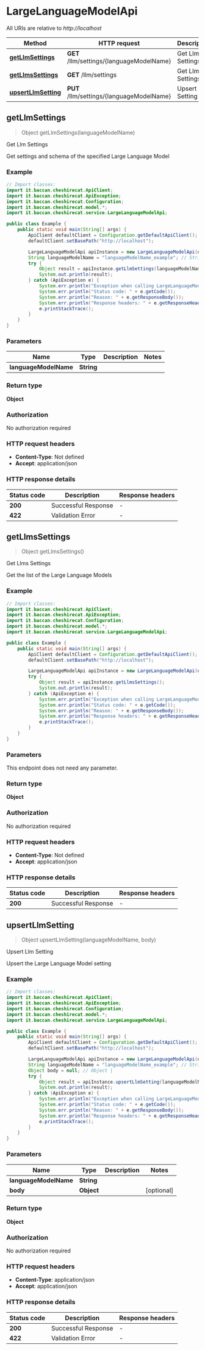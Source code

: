 # LargeLanguageModelApi

All URIs are relative to *http://localhost*

| Method | HTTP request | Description |
|------------- | ------------- | -------------|
| [**getLlmSettings**](LargeLanguageModelApi.md#getLlmSettings) | **GET** /llm/settings/{languageModelName} | Get Llm Settings |
| [**getLlmsSettings**](LargeLanguageModelApi.md#getLlmsSettings) | **GET** /llm/settings | Get Llms Settings |
| [**upsertLlmSetting**](LargeLanguageModelApi.md#upsertLlmSetting) | **PUT** /llm/settings/{languageModelName} | Upsert Llm Setting |



## getLlmSettings

> Object getLlmSettings(languageModelName)

Get Llm Settings

Get settings and schema of the specified Large Language Model

### Example

```java
// Import classes:
import it.baccan.cheshirecat.ApiClient;
import it.baccan.cheshirecat.ApiException;
import it.baccan.cheshirecat.Configuration;
import it.baccan.cheshirecat.model.*;
import it.baccan.cheshirecat.service.LargeLanguageModelApi;

public class Example {
    public static void main(String[] args) {
        ApiClient defaultClient = Configuration.getDefaultApiClient();
        defaultClient.setBasePath("http://localhost");

        LargeLanguageModelApi apiInstance = new LargeLanguageModelApi(defaultClient);
        String languageModelName = "languageModelName_example"; // String | 
        try {
            Object result = apiInstance.getLlmSettings(languageModelName);
            System.out.println(result);
        } catch (ApiException e) {
            System.err.println("Exception when calling LargeLanguageModelApi#getLlmSettings");
            System.err.println("Status code: " + e.getCode());
            System.err.println("Reason: " + e.getResponseBody());
            System.err.println("Response headers: " + e.getResponseHeaders());
            e.printStackTrace();
        }
    }
}
```

### Parameters


| Name | Type | Description  | Notes |
|------------- | ------------- | ------------- | -------------|
| **languageModelName** | **String**|  | |

### Return type

**Object**

### Authorization

No authorization required

### HTTP request headers

- **Content-Type**: Not defined
- **Accept**: application/json

### HTTP response details
| Status code | Description | Response headers |
|-------------|-------------|------------------|
| **200** | Successful Response |  -  |
| **422** | Validation Error |  -  |


## getLlmsSettings

> Object getLlmsSettings()

Get Llms Settings

Get the list of the Large Language Models

### Example

```java
// Import classes:
import it.baccan.cheshirecat.ApiClient;
import it.baccan.cheshirecat.ApiException;
import it.baccan.cheshirecat.Configuration;
import it.baccan.cheshirecat.model.*;
import it.baccan.cheshirecat.service.LargeLanguageModelApi;

public class Example {
    public static void main(String[] args) {
        ApiClient defaultClient = Configuration.getDefaultApiClient();
        defaultClient.setBasePath("http://localhost");

        LargeLanguageModelApi apiInstance = new LargeLanguageModelApi(defaultClient);
        try {
            Object result = apiInstance.getLlmsSettings();
            System.out.println(result);
        } catch (ApiException e) {
            System.err.println("Exception when calling LargeLanguageModelApi#getLlmsSettings");
            System.err.println("Status code: " + e.getCode());
            System.err.println("Reason: " + e.getResponseBody());
            System.err.println("Response headers: " + e.getResponseHeaders());
            e.printStackTrace();
        }
    }
}
```

### Parameters

This endpoint does not need any parameter.

### Return type

**Object**

### Authorization

No authorization required

### HTTP request headers

- **Content-Type**: Not defined
- **Accept**: application/json

### HTTP response details
| Status code | Description | Response headers |
|-------------|-------------|------------------|
| **200** | Successful Response |  -  |


## upsertLlmSetting

> Object upsertLlmSetting(languageModelName, body)

Upsert Llm Setting

Upsert the Large Language Model setting

### Example

```java
// Import classes:
import it.baccan.cheshirecat.ApiClient;
import it.baccan.cheshirecat.ApiException;
import it.baccan.cheshirecat.Configuration;
import it.baccan.cheshirecat.model.*;
import it.baccan.cheshirecat.service.LargeLanguageModelApi;

public class Example {
    public static void main(String[] args) {
        ApiClient defaultClient = Configuration.getDefaultApiClient();
        defaultClient.setBasePath("http://localhost");

        LargeLanguageModelApi apiInstance = new LargeLanguageModelApi(defaultClient);
        String languageModelName = "languageModelName_example"; // String | 
        Object body = null; // Object | 
        try {
            Object result = apiInstance.upsertLlmSetting(languageModelName, body);
            System.out.println(result);
        } catch (ApiException e) {
            System.err.println("Exception when calling LargeLanguageModelApi#upsertLlmSetting");
            System.err.println("Status code: " + e.getCode());
            System.err.println("Reason: " + e.getResponseBody());
            System.err.println("Response headers: " + e.getResponseHeaders());
            e.printStackTrace();
        }
    }
}
```

### Parameters


| Name | Type | Description  | Notes |
|------------- | ------------- | ------------- | -------------|
| **languageModelName** | **String**|  | |
| **body** | **Object**|  | [optional] |

### Return type

**Object**

### Authorization

No authorization required

### HTTP request headers

- **Content-Type**: application/json
- **Accept**: application/json

### HTTP response details
| Status code | Description | Response headers |
|-------------|-------------|------------------|
| **200** | Successful Response |  -  |
| **422** | Validation Error |  -  |

